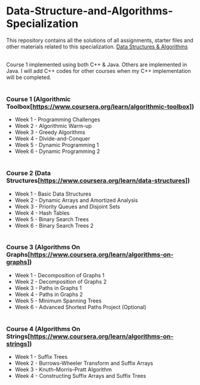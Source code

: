 # Data-Structure-and-Algorithms-Specialization
This repository contains all the solutions of all assignments, starter files and other materials related to this specialization.
[Data Structures & Algorithms](https://www.coursera.org/specializations/data-structures-algorithms) <br/><br/>

Course 1 implemented using both C++ & Java. Others are implemented in Java. I will add C++ codes for other courses when my C++ implementation will be completed.<br /><br />

### Course 1 (Algorithmic Toolbox[https://www.coursera.org/learn/algorithmic-toolbox])
  * Week 1 - Programming Challenges
  * Week 2 - Algorithmic Warm-up
  * Week 3 - Greedy Algorithms
  * Week 4 - Divide-and-Conquer
  * Week 5 - Dynamic Programming 1
  * Week 6 - Dynamic Programming 2<br /><br />

### Course 2 (Data Structures[https://www.coursera.org/learn/data-structures])
  * Week 1 - Basic Data Structures
  * Week 2 - Dynamic Arrays and Amortized Analysis
  * Week 3 - Priority Queues and Disjoint Sets
  * Week 4 - Hash Tables
  * Week 5 - Binary Search Trees
  * Week 6 - Binary Search Trees 2<br /><br />
  
### Course 3 (Algorithms On Graphs[https://www.coursera.org/learn/algorithms-on-graphs])
  * Week 1 - Decomposition of Graphs 1
  * Week 2 - Decomposition of Graphs 2
  * Week 3 - Paths in Graphs 1
  * Week 4 - Paths in Graphs 2
  * Week 5 - Minimum Spanning Trees
  * Week 6 - Advanced Shortest Paths Project (Optional)<br /><br />
  
### Course 4 (Algorithms On Strings[https://www.coursera.org/learn/algorithms-on-strings])
  * Week 1 - Suffix Trees
  * Week 2 - Burrows-Wheeler Transform and Suffix Arrays
  * Week 3 - Knuth–Morris–Pratt Algorithm
  * Week 4 - Constructing Suffix Arrays and Suffix Trees<br /><br />
  
